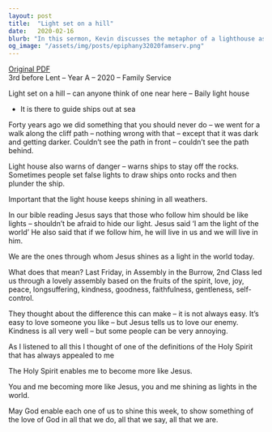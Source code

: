 ```yaml
---
layout: post
title:  "Light set on a hill"
date:   2020-02-16
blurb: "In this sermon, Kevin discusses the metaphor of a lighthouse as a guiding light, and how Jesus encourages his followers to be like lights. The sermon emphasizes the importance of embodying the fruits of the spirit, and how this can sometimes be challenging. The ultimate goal is to become more like Jesus, shining as lights in the world."
og_image: "/assets/img/posts/epiphany32020famserv.png"
---
```

[Original PDF](/assets/pdf/epiphany32020famserv.pdf)    
3rd before Lent – Year A – 2020 – Family Service

Light set on a hill – can anyone think of one near here – Baily light house

- It is there to guide ships out at sea

Forty years ago we did something that you should never do – we went for a walk along the cliff path – nothing wrong with that – except that it was dark and getting darker. Couldn’t see the path in front – couldn’t see the path behind.

Light house also warns of danger – warns ships to stay off the rocks. Sometimes people set false lights to draw ships onto rocks and then plunder the ship.

Important that the light house keeps shining in all weathers.

In our bible reading Jesus says that those who follow him should be like lights – shouldn’t be afraid to hide our light. Jesus said ‘I am the light of the world’ He also said that if we follow him, he will live in us and we will live in him.

We are the ones through whom Jesus shines as a light in the world today.

What does that mean? Last Friday, in Assembly in the Burrow, 2nd Class led us through a lovely assembly based on the fruits of the spirit, love, joy, peace, longsuffering, kindness, goodness, faithfulness, gentleness, self-control.

They thought about the difference this can make – it is not always easy. It’s easy to love someone you like – but Jesus tells us to love our enemy. Kindness is all very well – but some people can be very annoying.

As I listened to all this I thought of one of the definitions of the Holy Spirit that has always appealed to me

The Holy Spirit enables me to become more like Jesus.

You and me becoming more like Jesus, you and me shining as lights in the world.

May God enable each one of us to shine this week, to show something of the love of God in all that we do, all that we say, all that we are.
